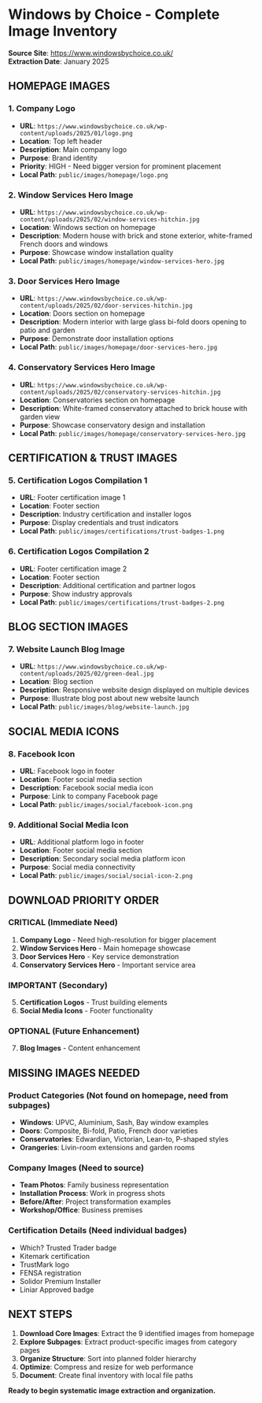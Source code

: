 # Windows by Choice - Complete Image Inventory

**Source Site**: https://www.windowsbychoice.co.uk/  
**Extraction Date**: January 2025

## HOMEPAGE IMAGES

### 1. Company Logo
- **URL**: `https://www.windowsbychoice.co.uk/wp-content/uploads/2025/01/logo.png`
- **Location**: Top left header
- **Description**: Main company logo
- **Purpose**: Brand identity
- **Priority**: HIGH - Need bigger version for prominent placement
- **Local Path**: `public/images/homepage/logo.png`

### 2. Window Services Hero Image
- **URL**: `https://www.windowsbychoice.co.uk/wp-content/uploads/2025/02/window-services-hitchin.jpg`
- **Location**: Windows section on homepage
- **Description**: Modern house with brick and stone exterior, white-framed French doors and windows
- **Purpose**: Showcase window installation quality
- **Local Path**: `public/images/homepage/window-services-hero.jpg`

### 3. Door Services Hero Image
- **URL**: `https://www.windowsbychoice.co.uk/wp-content/uploads/2025/02/door-services-hitchin.jpg`
- **Location**: Doors section on homepage
- **Description**: Modern interior with large glass bi-fold doors opening to patio and garden
- **Purpose**: Demonstrate door installation options
- **Local Path**: `public/images/homepage/door-services-hero.jpg`

### 4. Conservatory Services Hero Image
- **URL**: `https://www.windowsbychoice.co.uk/wp-content/uploads/2025/02/conservatory-services-hitchin.jpg`
- **Location**: Conservatories section on homepage
- **Description**: White-framed conservatory attached to brick house with garden view
- **Purpose**: Showcase conservatory design and installation
- **Local Path**: `public/images/homepage/conservatory-services-hero.jpg`

## CERTIFICATION & TRUST IMAGES

### 5. Certification Logos Compilation 1
- **URL**: Footer certification image 1
- **Location**: Footer section
- **Description**: Industry certification and installer logos
- **Purpose**: Display credentials and trust indicators
- **Local Path**: `public/images/certifications/trust-badges-1.png`

### 6. Certification Logos Compilation 2
- **URL**: Footer certification image 2
- **Location**: Footer section
- **Description**: Additional certification and partner logos
- **Purpose**: Show industry approvals
- **Local Path**: `public/images/certifications/trust-badges-2.png`

## BLOG SECTION IMAGES

### 7. Website Launch Blog Image
- **URL**: `https://www.windowsbychoice.co.uk/wp-content/uploads/2025/02/green-deal.jpg`
- **Location**: Blog section
- **Description**: Responsive website design displayed on multiple devices
- **Purpose**: Illustrate blog post about new website launch
- **Local Path**: `public/images/blog/website-launch.jpg`

## SOCIAL MEDIA ICONS

### 8. Facebook Icon
- **URL**: Facebook logo in footer
- **Location**: Footer social media section
- **Description**: Facebook social media icon
- **Purpose**: Link to company Facebook page
- **Local Path**: `public/images/social/facebook-icon.png`

### 9. Additional Social Media Icon
- **URL**: Additional platform logo in footer
- **Location**: Footer social media section
- **Description**: Secondary social media platform icon
- **Purpose**: Social media connectivity
- **Local Path**: `public/images/social/social-icon-2.png`

## DOWNLOAD PRIORITY ORDER

### CRITICAL (Immediate Need)
1. **Company Logo** - Need high-resolution for bigger placement
2. **Window Services Hero** - Main homepage showcase
3. **Door Services Hero** - Key service demonstration
4. **Conservatory Services Hero** - Important service area

### IMPORTANT (Secondary)
5. **Certification Logos** - Trust building elements
6. **Social Media Icons** - Footer functionality

### OPTIONAL (Future Enhancement)
7. **Blog Images** - Content enhancement

## MISSING IMAGES NEEDED

### Product Categories (Not found on homepage, need from subpages)
- **Windows**: UPVC, Aluminium, Sash, Bay window examples
- **Doors**: Composite, Bi-fold, Patio, French door varieties
- **Conservatories**: Edwardian, Victorian, Lean-to, P-shaped styles
- **Orangeries**: Livin-room extensions and garden rooms

### Company Images (Need to source)
- **Team Photos**: Family business representation
- **Installation Process**: Work in progress shots
- **Before/After**: Project transformation examples
- **Workshop/Office**: Business premises

### Certification Details (Need individual badges)
- Which? Trusted Trader badge
- Kitemark certification
- TrustMark logo
- FENSA registration
- Solidor Premium Installer
- Liniar Approved badge

## NEXT STEPS

1. **Download Core Images**: Extract the 9 identified images from homepage
2. **Explore Subpages**: Extract product-specific images from category pages
3. **Organize Structure**: Sort into planned folder hierarchy
4. **Optimize**: Compress and resize for web performance
5. **Document**: Create final inventory with local file paths

**Ready to begin systematic image extraction and organization.**